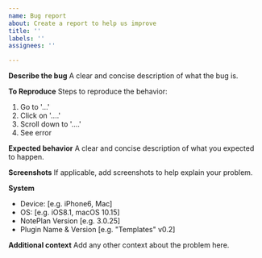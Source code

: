 ```yaml
---
name: Bug report
about: Create a report to help us improve
title: ''
labels: ''
assignees: ''

---
```


**Describe the bug**
A clear and concise description of what the bug is.

**To Reproduce**
Steps to reproduce the behavior:
1. Go to '...'
2. Click on '....'
3. Scroll down to '....'
4. See error

**Expected behavior**
A clear and concise description of what you expected to happen.

**Screenshots**
If applicable, add screenshots to help explain your problem.

**System**
 - Device: [e.g. iPhone6, Mac]
 - OS: [e.g. iOS8.1, macOS 10.15]
 - NotePlan Version [e.g. 3.0.25]
 - Plugin Name & Version [e.g. "Templates" v0.2]

**Additional context**
Add any other context about the problem here.
